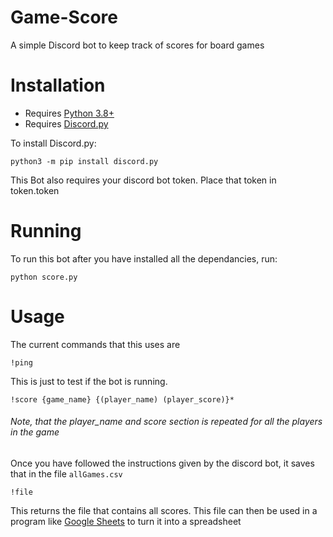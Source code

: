 # Game-Score
A simple Discord bot to keep track of scores for board games

# Installation
* Requires [Python 3.8+](https://www.python.org/)
* Requires [Discord.py](https://discordpy.readthedocs.io/en/stable/)

To install Discord.py:
 ```console
 python3 -m pip install discord.py
 ```
 This Bot also requires your discord bot token. Place that token in token.token
 
 # Running
 
 To run this bot after you have installed all the dependancies, run: 
 ```console
 python score.py
 ```
 # Usage
  
 The current commands that this uses are
 ```
 !ping
 ```
 This is just to test if the bot is running.
 ```
 !score {game_name} {(player_name) (player_score)}*
 ```
 ###### Note, that the player_name and score section is repeated for all the players in the game
 Once you have followed the instructions given by the discord bot, it saves that in the file ```allGames.csv```
 
 ```
 !file
 ```
 This returns the file that contains all scores. This file can then be used in a program like [Google Sheets](https://docs.google.com/spreadsheets) to turn it into a spreadsheet
